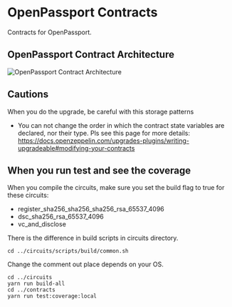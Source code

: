 # OpenPassport Contracts

Contracts for OpenPassport.

## OpenPassport Contract Architecture

![OpenPassport Contract Architecture](./assets/contract_architecture_v1.png)

## Cautions

When you do the upgrade, be careful with this storage patterns
- You can not change the order in which the contract state variables are declared, nor their type.
Pls see this page for more details: https://docs.openzeppelin.com/upgrades-plugins/writing-upgradeable#modifying-your-contracts

## When you run test and see the coverage
When you compile the circuits, make sure you set the build flag to true for these circuits:
- register_sha256_sha256_sha256_rsa_65537_4096
- dsc_sha256_rsa_65537_4096
- vc_and_disclose

There is the difference in build scripts in circuits directory.
```shell
cd ../circuits/scripts/build/common.sh
```
Change the comment out place depends on your OS.

```shell
cd ../circuits
yarn run build-all
cd ../contracts
yarn run test:coverage:local
```
